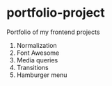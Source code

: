 # portfolio-project
Portfolio of my frontend projects

1. Normalization
2. Font Awesome
3. Media queries
4. Transitions
5. Hamburger menu
